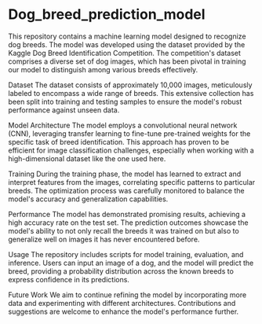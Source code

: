 # Dog_breed_prediction_model
This repository contains a machine learning model designed to recognize dog breeds. The model was developed using the dataset provided by the Kaggle Dog Breed Identification Competition. The competition's dataset comprises a diverse set of dog images, which has been pivotal in training our model to distinguish among various breeds effectively. 

Dataset
The dataset consists of approximately 10,000 images, meticulously labeled to encompass a wide range of breeds. This extensive collection has been split into training and testing samples to ensure the model's robust performance against unseen data.

Model Architecture
The model employs a convolutional neural network (CNN), leveraging transfer learning to fine-tune pre-trained weights for the specific task of breed identification. This approach has proven to be efficient for image classification challenges, especially when working with a high-dimensional dataset like the one used here.

Training
During the training phase, the model has learned to extract and interpret features from the images, correlating specific patterns to particular breeds. The optimization process was carefully monitored to balance the model's accuracy and generalization capabilities.

Performance
The model has demonstrated promising results, achieving a high accuracy rate on the test set. The prediction outcomes showcase the model's ability to not only recall the breeds it was trained on but also to generalize well on images it has never encountered before.

Usage
The repository includes scripts for model training, evaluation, and inference. Users can input an image of a dog, and the model will predict the breed, providing a probability distribution across the known breeds to express confidence in its predictions.

Future Work
We aim to continue refining the model by incorporating more data and experimenting with different architectures. Contributions and suggestions are welcome to enhance the model's performance further.
